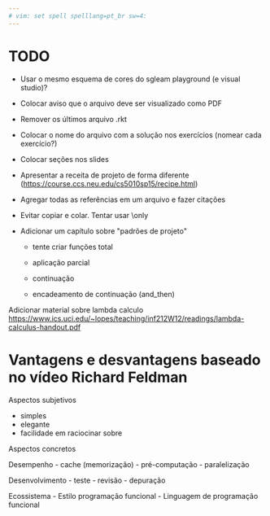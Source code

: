 ```yaml
---
# vim: set spell spelllang=pt_br sw=4:
---
```


# TODO

- Usar o mesmo esquema de cores do sgleam playground (e visual studio)?

- Colocar aviso que o arquivo deve ser visualizado como PDF

- Remover os últimos arquivo .rkt

- Colocar o nome do arquivo com a solução nos exercícios (nomear cada exercício?)

- Colocar seções nos slides

- Apresentar a receita de projeto de forma diferente (https://course.ccs.neu.edu/cs5010sp15/recipe.html)

- Agregar todas as referências em um arquivo e fazer citações

- Evitar copiar e colar. Tentar usar \only

- Adicionar um capítulo sobre "padrões de projeto"

    - tente criar funções total

    - aplicação parcial

    - continuação

    - encadeamento de continuação (and_then)

Adicionar material sobre lambda calculo https://www.ics.uci.edu/~lopes/teaching/inf212W12/readings/lambda-calculus-handout.pdf


# Vantagens e desvantagens baseado no vídeo Richard Feldman 

Aspectos subjetivos

- simples
- elegante
- facilidade em raciocinar sobre

Aspectos concretos

Desempenho
    - cache (memorização)
    - pré-computação
    - paralelização

Desenvolvimento
    - teste
    - revisão
    - depuração

Ecossistema
    - Estilo programação funcional
    - Linguagem de programação funcional
